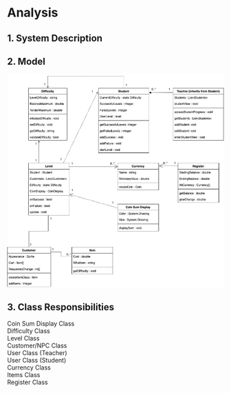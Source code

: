 # Analysis

## 1. System Description

## 2. Model

![image](https://github.com/James-d-Harris/QuickChange/blob/analysis-development/images/UMLDiagramD3.drawio.png)

## 3. Class Responsibilities

Coin Sum Display Class\
Difficulty Class\
Level Class\
Customer/NPC Class\
User Class (Teacher)\
User Class (Student)\
Currency Class\
Items Class\
Register Class
  
